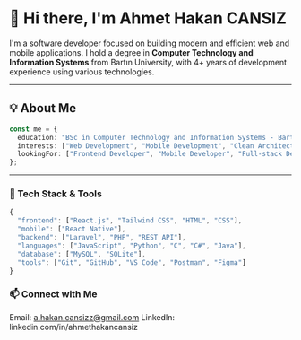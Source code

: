 # 👋 Hi there, I'm Ahmet Hakan CANSIZ

I'm a software developer focused on building modern and efficient web and mobile applications. I hold a degree in **Computer Technology and Information Systems** from Bartın University, with 4+ years of development experience using various technologies.

---

## 💡 About Me

```ts
const me = {
  education: "BSc in Computer Technology and Information Systems - Bartın University",
  interests: ["Web Development", "Mobile Development", "Clean Architecture", "UI/UX"],
  lookingFor: ["Frontend Developer", "Mobile Developer", "Full-stack Developer"]
};
```
---

### 🔧 Tech Stack & Tools
```ts
{
  "frontend": ["React.js", "Tailwind CSS", "HTML", "CSS"],
  "mobile": ["React Native"],
  "backend": ["Laravel", "PHP", "REST API"],
  "languages": ["JavaScript", "Python", "C", "C#", "Java"],
  "database": ["MySQL", "SQLite"],
  "tools": ["Git", "GitHub", "VS Code", "Postman", "Figma"]
}
```
### 📫 Connect with Me
Email: a.hakan.cansizz@gmail.com
LinkedIn: linkedin.com/in/ahmethakancansiz
